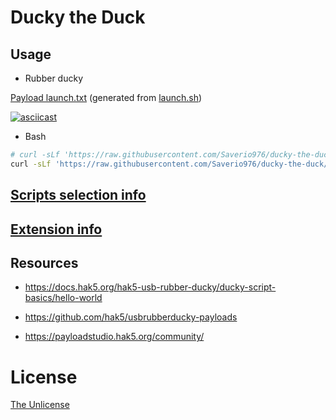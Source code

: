 # Ducky the Duck

## Usage

- Rubber ducky

[Payload launch.txt](./launch.txt) (generated from [launch.sh](./launch.sh))

[![asciicast](https://asciinema.org/a/598625.svg)](https://asciinema.org/a/598625)

- Bash

```bash
# curl -sLf 'https://raw.githubusercontent.com/Saverio976/ducky-the-duck/main/launch.sh' | "$(readlink /proc/$$/exe)"
curl -sLf 'https://raw.githubusercontent.com/Saverio976/ducky-the-duck/main/launch.sh' | bash
```

## [Scripts selection info](./script/README.md)

## [Extension info](./extension/README.md)

## Resources

- https://docs.hak5.org/hak5-usb-rubber-ducky/ducky-script-basics/hello-world

- https://github.com/hak5/usbrubberducky-payloads

- https://payloadstudio.hak5.org/community/

# License

[The Unlicense](./LICENSE)
